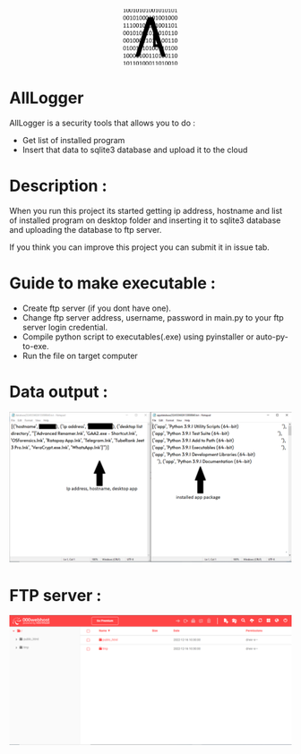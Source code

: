 <p align="center"><img alt="project-logo" width="100" src="https://github.com/anf555/AllLogger/blob/cf2547c34e468f32d4c3ff41ec04292392836bdc/images/Logo.png"></p>

# AllLogger

AllLogger is a security tools that allows you to do :
- Get list of installed program
- Insert that data to sqlite3 database and upload it to the cloud

# Description :
When you run this project its started getting ip address, hostname and list of installed program on desktop folder and inserting it to sqlite3 database and uploading the database to ftp server.

If you think you can improve this project you can submit it in issue tab.

# Guide to make executable :
- Create ftp server (if you dont have one).
- Change ftp server address, username, password in main.py to your ftp server login credential.
- Compile python script to executables(.exe) using pyinstaller or auto-py-to-exe.
- Run the file on target computer

# Data output :
<p align="center"><img alt="project-logo" width="700" src="https://github.com/anf555/AllLogger/raw/main/images/data-output.png"></p>

# FTP server :
<p align="center"><img alt="project-logo" width="700" src="https://raw.githubusercontent.com/anf555/AllLogger/main/images/servers.png"></p>
